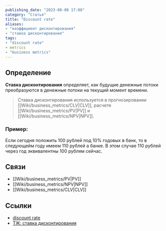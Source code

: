 ```yaml
---
publishing_date: "2023-08-08 17:08"
category: "Статья"
title: "Discount rate"
aliases:
- "коэффициент дисконтирования"
- "ставка дисконтирования"
tags:
- "discount rate"
- metrics
- "business metrics"
---
```

## Определение
**Ставка дисконтирования** определяет, как будущие денежные потоки преобразуются в денежные потоки на текущий момент времени.
> Ставка дисконтирования используется в прогнозировании [[Wiki/business_metrics/CLV|CLV]], расчете [[Wiki/business_metrics/PV|PV]] и [[Wiki/business_metrics/NPV|NPV]].
### Пример:
Если сегодня положить 100 рублей под 10% годовых в банк, то в следующейм году имеем 110 рублей а банке. В этом случае 110 рублей через год эквивалентны 100 рублям сейчас.

## Связи
- [[Wiki/business_metrics/PV|PV]]
- [[Wiki/business_metrics/NPV|NPV]]
- [[Wiki/business_metrics/CLV|CLV]]
## Ссылки
- [discount rate](https://www.clv-calculator.com/discount-rates/role-discount-rate-clv/)
- [ТЖ: ставка дисконтирования](https://journal.tinkoff.ru/guide/discountrate/)
